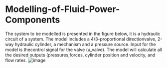 # Modelling-of-Fluid-Power-Components
The system to be modelled is presented in the figure below, it is a hydraulic circuit of a system.  The model includes a 4/3-proportional directionvalve,  2-way  hydraulic  cylinder,  a  mechanism  and  a  pressure  source.  Input  for  the  model  is  thecontrol  signal  for  the  valve  (u_valve).  The  model  will  calculate  all  the  desired  outputs  (pressures,forces, cylinder position and velocity, and flow rates.
![image](https://user-images.githubusercontent.com/51742367/59498336-e553e100-8e9d-11e9-97a9-1d3788151de7.png)
